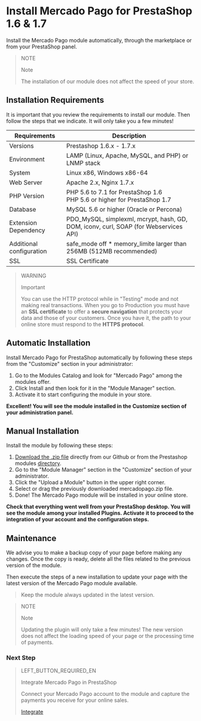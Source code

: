 # Install Mercado Pago for PrestaShop 1.6 & 1.7


Install the Mercado Pago module automatically, through the marketplace or from your PrestaShop panel.

> NOTE
>
> Note
>
> The installation of our module does not affect the speed of your store.

## Installation Requirements

It is important that you review the requirements to install our module. Then follow the steps that we indicate. It will only take you a few minutes!

| Requirements | Description |
| --- | --- |
| Versions | Prestashop 1.6.x - 1.7.x |
| Environment | LAMP (Linux, Apache, MySQL, and PHP) or LNMP stack |
| System | Linux x86, Windows x86-64 |
| Web Server | Apache 2.x, Nginx 1.7.x |
| PHP Version | PHP 5.6 to 7.1 for PrestaShop 1.6 <br> PHP 5.6 or higher for PrestaShop 1.7 |
| Database | MySQL 5.6 or higher (Oracle or Percona) |
| Extension Dependency | PDO_MySQL, simplexml, mcrypt, hash, GD, DOM, iconv, curl, SOAP (for Webservices API) |
| Additional configuration | safe_mode off * memory_limite larger than 256MB (512MB recommended) |
| SSL | SSL Certificate |

> WARNING
>
> Important
>
> You can use the HTTP protocol while in "Testing" mode and not making real transactions. When you go to Production you must have an **SSL certificate** to offer a **secure navigation** that protects your data and those of your customers. Once you have it, the path to your online store must respond to the **HTTPS protocol**.

## Automatic Installation

Install Mercado Pago for PrestaShop automatically by following these steps from the "Customize" section in your administrator:

1. Go to the Modules Catalog and look for "Mercado Pago" among the modules offer.
2. Click Install and then look for it in the "Module Manager" section.
3. Activate it to start configuring the module in your store.

**Excellent! You will see the module installed in the Customize section of your administration panel.**

## Manual Installation

Install the module by following these steps:

1. [Download the .zip file](https://github.com/mercadopago/cart-prestashop-7/raw/master/mercadopago.zip) directly from our Github or from the Prestashop modules [directory](https://addons.prestashop.com/en/payment-card-wallet/23962-mercado-pago.html).
2. Go to the "Module Manager" section in the "Customize" section of your administrator.
3. Click the "Upload a Module" button in the upper right corner.
4. Select or drag the previously downloaded mercadopago.zip file.
5. Done! The Mercado Pago module will be installed in your online store.

**Check that everything went well from your PrestaShop desktop. You will see the module among your installed Plugins. Activate it to proceed to the integration of your account and the configuration steps.**

## Maintenance

We advise you to make a backup copy of your page before making any changes. Once the copy is ready, delete all the files related to the previous version of the module.

Then execute the steps of a new installation to update your page with the latest version of the Mercado Pago module available.

> Keep the module always updated in the latest version.

<span></span>

> NOTE
>
> Note
>
> Updating the plugin will only take a few minutes! The new version does not affect the loading speed of your page or the processing time of payments.

### Next Step

> LEFT_BUTTON_REQUIRED_EN
>
> Integrate Mercado Pago in PrestaShop
>
> Connect your Mercado Pago account to the module and capture the payments you receive for your online sales.
>
> 
> [Integrate](https://www.mercadopago[FAKER][URL][DOMAIN]/developers/en/guides/plugins/prestashop/integration)